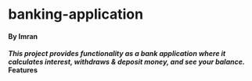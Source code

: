 # banking-application
#### By Imran
**_This project provides functionality as a bank application where it calculates interest, withdraws & deposit money, and see your balance._**
<br>
**Features**
